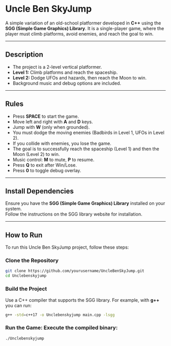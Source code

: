 # Uncle Ben SkyJump

A simple variation of an old-school platformer developed in **C++** using the **SGG (Simple Game Graphics) Library**. It is a single-player game, where the player must climb platforms, avoid enemies, and reach the goal to win.

---

## Description
- The project is a 2-level vertical platformer.
- **Level 1:** Climb platforms and reach the spaceship.
- **Level 2:** Dodge UFOs and hazards, then reach the Moon to win.
- Background music and debug options are included.

---

## Rules
- Press **SPACE** to start the game.
- Move left and right with **A** and **D** keys.
- Jump with **W** (only when grounded).
- You must dodge the moving enemies (Badbirds in Level 1, UFOs in Level 2).
- If you collide with enemies, you lose the game.
- The goal is to successfully reach the spaceship (Level 1) and then the Moon (Level 2) to win.
- Music control: **M** to mute, **P** to resume.
- Press **Q** to exit after Win/Lose.
- Press **0** to toggle debug overlay.

---

## Install Dependencies
Ensure you have the **SGG (Simple Game Graphics) Library** installed on your system.  
Follow the instructions on the SGG library website for installation.

---
## How to Run

To run this Uncle Ben SkyJump project, follow these steps:

### Clone the Repository
```bash
git clone https://github.com/yourusername/UncleBenSkyJump.git
cd Unclebenskyjump
```

### Build the Project
Use a C++ compiler that supports the SGG library. For example, with **g++** you can run:

```bash
g++ -std=c++17 -o Unclebenskyjump main.cpp -lsgg
```
### Run the Game: Execute the compiled binary:

```bash
./Unclebenskyjump
```

